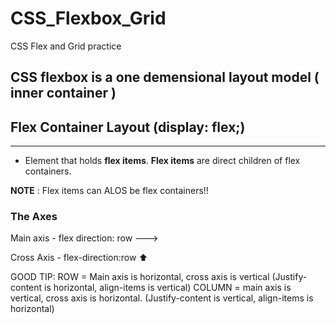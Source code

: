 # CSS_Flexbox_Grid
CSS Flex and Grid practice


## CSS flexbox is a one demensional layout model ( inner container )

## Flex Container Layout (display: flex;)
------
- Element that holds **flex items**. **Flex items** are direct children of flex containers. 

**NOTE** : Flex items can ALOS be flex containers!!

### The Axes
Main axis - flex direction: row --->

Cross Axis - flex-direction:row ⬆️

GOOD TIP:
ROW = Main axis is horizontal, cross axis is vertical (Justify-content is horizontal, align-items is vertical)
COLUMN = main axis is vertical, cross axis is horizontal. (Justify-content is vertical, align-items is horizontal)

